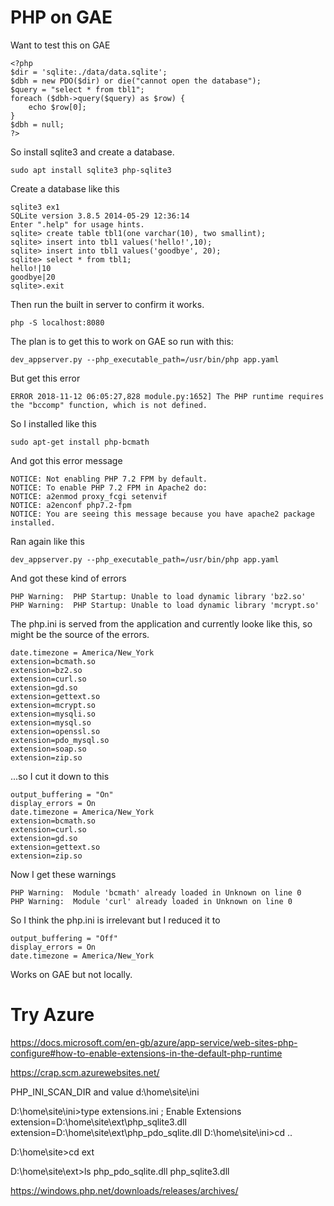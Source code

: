 #  PHP on GAE

Want to test this on GAE

```
<?php
$dir = 'sqlite:./data/data.sqlite';
$dbh = new PDO($dir) or die("cannot open the database");
$query = "select * from tbl1";
foreach ($dbh->query($query) as $row) {
    echo $row[0];
}
$dbh = null;
?>
```

So install sqlite3 and create a database.

    sudo apt install sqlite3 php-sqlite3

Create a database like this

    sqlite3 ex1
    SQLite version 3.8.5 2014-05-29 12:36:14
    Enter ".help" for usage hints.
    sqlite> create table tbl1(one varchar(10), two smallint);
    sqlite> insert into tbl1 values('hello!',10);
    sqlite> insert into tbl1 values('goodbye', 20);
    sqlite> select * from tbl1;
    hello!|10
    goodbye|20
    sqlite>.exit

Then run the built in server to confirm it works.

    php -S localhost:8080

The plan is to get this to work on GAE so run with this:

    dev_appserver.py --php_executable_path=/usr/bin/php app.yaml

But get this error

    ERROR 2018-11-12 06:05:27,828 module.py:1652] The PHP runtime requires the "bccomp" function, which is not defined.

So I installed like this

    sudo apt-get install php-bcmath

And got this error message

    NOTICE: Not enabling PHP 7.2 FPM by default.
    NOTICE: To enable PHP 7.2 FPM in Apache2 do:
    NOTICE: a2enmod proxy_fcgi setenvif
    NOTICE: a2enconf php7.2-fpm
    NOTICE: You are seeing this message because you have apache2 package installed.

Ran again like this

    dev_appserver.py --php_executable_path=/usr/bin/php app.yaml

And got these kind of errors

    PHP Warning:  PHP Startup: Unable to load dynamic library 'bz2.so'
    PHP Warning:  PHP Startup: Unable to load dynamic library 'mcrypt.so'

The php.ini is served from the application and currently looke like this, so might be the source of the errors.

    date.timezone = America/New_York
    extension=bcmath.so
    extension=bz2.so
    extension=curl.so
    extension=gd.so
    extension=gettext.so
    extension=mcrypt.so
    extension=mysqli.so
    extension=mysql.so
    extension=openssl.so
    extension=pdo_mysql.so
    extension=soap.so
    extension=zip.so

...so I cut it down to this

    output_buffering = "On"
    display_errors = On
    date.timezone = America/New_York
    extension=bcmath.so
    extension=curl.so
    extension=gd.so
    extension=gettext.so
    extension=zip.so

Now I get these warnings 

    PHP Warning:  Module 'bcmath' already loaded in Unknown on line 0
    PHP Warning:  Module 'curl' already loaded in Unknown on line 0

So I think the php.ini is irrelevant but I reduced it to

    output_buffering = "Off"
    display_errors = On
    date.timezone = America/New_York

Works on GAE but not locally.

# Try Azure

https://docs.microsoft.com/en-gb/azure/app-service/web-sites-php-configure#how-to-enable-extensions-in-the-default-php-runtime

https://crap.scm.azurewebsites.net/


PHP_INI_SCAN_DIR and value d:\home\site\ini

D:\home\site\ini>type extensions.ini
; Enable Extensions
extension=D:\home\site\ext\php_sqlite3.dll
extension=D:\home\site\ext\php_pdo_sqlite.dll
D:\home\site\ini>cd ..

D:\home\site>cd ext

D:\home\site\ext>ls
php_pdo_sqlite.dll
php_sqlite3.dll


https://windows.php.net/downloads/releases/archives/